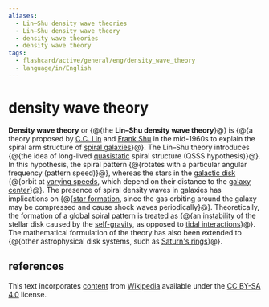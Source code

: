 ```yaml
---
aliases:
  - Lin–Shu density wave theories
  - Lin–Shu density wave theory
  - density wave theories
  - density wave theory
tags:
  - flashcard/active/general/eng/density_wave_theory
  - language/in/English
---
```


# density wave theory

__Density wave theory__ or {@{the __Lin–Shu density wave theory__}@} is {@{a theory proposed by [C.C. Lin](Chia-Chiao%20Lin.md) and [Frank Shu](Frank%20Shu.md) in the mid-1960s to explain the spiral arm structure of [spiral galaxies](spiral%20galaxy.md)}@}. The Lin–Shu theory introduces {@{the idea of long-lived [quasistatic](quasistatic%20process.md) spiral structure (QSSS hypothesis)}@}. In this hypothesis, the spiral pattern {@{rotates with a particular angular frequency (pattern speed)}@}, whereas the stars in the [galactic disk](galactic%20disc.md) {@{orbit at [varying speeds](galaxy%20rotation%20curve.md), which depend on their distance to the [galaxy center](Galactic%20Center.md)}@}. The presence of spiral density waves in galaxies has implications on {@{[star formation](star%20formation.md), since the gas orbiting around the galaxy may be compressed and cause shock waves periodically}@}. Theoretically, the formation of a global spiral pattern is treated as {@{an [instability](hydrodynamic%20stability.md) of the stellar disk caused by the [self-gravity](self-gravitation.md), as opposed to [tidal interactions](tidal%20force.md)}@}. The mathematical formulation of the theory has also been extended to {@{other astrophysical disk systems, such as [Saturn's rings](Rings%20of%20Saturn.md)}@}. <!--SR:!2025-12-26,337,290!2025-05-03,168,250!2025-05-20,217,330!2025-08-14,274,290!2025-04-22,185,310!2025-02-22,135,290!2025-07-11,222,270!2025-07-08,260,330-->

## references

This text incorporates [content](https://en.wikipedia.org/wiki/density_wave_theory) from [Wikipedia](Wikipedia.md) available under the [CC BY-SA 4.0](https://creativecommons.org/licenses/by-sa/4.0/) license.
